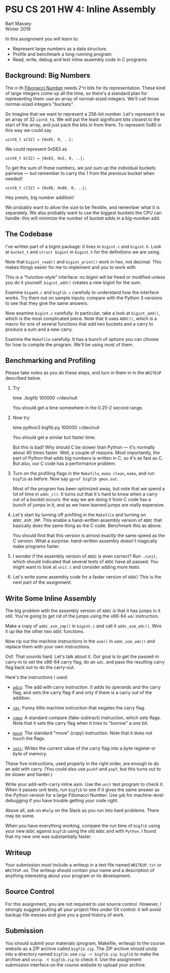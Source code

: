 # PSU CS 201 HW 4: Inline Assembly
Bart Massey  
Winter 2019

In this assignment you will learn to:

* Represent large numbers as a data structure.
* Profile and benchmark a long-running program.
* Read, write, debug and test inline assembly code in C
  programs.

## Background: Big Numbers

The *n*-th
[Fibonacci Number](https://en.wikipedia.org/wiki/Fibonacci_number)
needs *2^n* bits for its representation. These kind of large
integers come up all the time, so there's a standard plan
for representing them: use an array of normal-sized
integers. We'll call those normal-sized integers "buckets".

So imagine that we want to represent a 256-bit number. Let's
represent it as an array of 32 `uint8_t`s. We will put the
least significant bits closest to the start of the array,
and just pack the bits in from there. To represent 0x85 in
this way we could say

    uint8_t a[32] = {0x85, 0, ..};

We could represent 0x583 as

    uint8_t b[32] = {0x83, 0x5, 0, ..};

To get the sum of these numbers, we just sum up the
individual buckets pairwise — but remember to carry the 1
from the previous bucket when needed!

    uint8_t c[32] = {0x08, 0x06, 0, ..};

Hey presto, big number addition!

We probably want to allow the size to be flexible, and
remember what it is separately. We also probably want to use
the biggest buckets the CPU can handle: this will minimize
the number of bucket adds in a big-number add.

## The Codebase

I've written part of a bigint package: it lives in
`bigint.c` and `bigint.h`. Look at `bucket_t` and `struct
bigint` in `bigint.h` for the definitions we are using.

Note that `bigint_read()` and `bigint_print()` work in hex,
not decimal. This makes things easier for me to implement
and you to work with.

This is a "function-style" interface: no bigint will be
freed or modified unless you do it yourself. `bigint_add()`
creates a new bigint for the sum.

Examine `bigadd.c` and `bigfib.c` carefully to understand
how the interface works. Try them out on sample inputs;
compare with the Python 3 versions to see that they give the
same answers.

Now examine `bigint.c` carefully. In particular, take a look
at `bigint_add()`, which is the most complicated piece. Note
that it uses `ADDC()`, which is a macro for one of several
functions that add two buckets and a carry to produce a sum
and a new carry.

Examine the `Makefile` carefully. It has a bunch of options
you can choose for how to compile the program. We'll be
using most of them.

## Benchmarking and Profiling

Please take notes as you do these steps, and turn in them in
in the `WRITEUP` described below.

1. Try

    time ./bigfib 100000 >/dev/null

   You should get a time somewhere in the 0.25-2 second
   range.

2. Now try

    time python3 bigfib.py 100000 >/dev/null

   You should get a similar but faster time.

   But this is bad!  Why should C be slower than Python — it's
   normally about 40 times faster. Well, a couple of
   reasons. Most importantly, the part of Python that adds big
   numbers is written in C, so it's as fast as C. But also, our
   C code has a performance problem.

3. Turn on the profiling flags in the `Makefile`, `make clean`,
   `make`, and run `bigfib` as before. Now say `gprof
   bigfib gmon.out`.

   Most of the program has been optimized away, but note
   that we spend a lot of time in `addc_c()`. It turns out
   that it's hard to know when a carry out of a bucket
   occurs: the way we are doing it from C code has a bunch
   of jumps in it, and as we have learned jumps are really
   expensive.

4. Let's start by turning off profiling in the `Makefile`
   and turning on `ADDC_ASM_JMP`. This enable a hand-written
   assembly version of `ADDC` that basically does the same
   thing as the C code. Benchmark this as above.

   You should find that this version is almost exactly the
   same speed as the C version. What a surprise:
   hand-written assembly doesn't magically make programs
   faster.

5. I wonder if the assembly version of `ADDC` is even
   correct? Run `./unit`, which should indicated that
   several tests of `ADDC` have all passed. You might want
   to look at `unit.c` and consider adding more tests.

6. Let's write some assembly code for a faster version of
   `ADDC`! This is the next part of the assignment.

## Write Some Inline Assembly

The big problem with the assembly version of `ADDC` is that
it has jumps in it still. You're going to get rid of the
jumps using the x86-64 `adc` instruction.

Make a copy of `addc_asm_jmp()` in `bigint.c` and call it
`addc_asm_adc()`. Wire it up like the other two `ADDC`
functions.

Now rip out the machine instructions in the `asm()` in
`addc_asm_adc()` and replace them with your own
instructions.

Oof. That sounds hard. Let's talk about it. Our goal is to
get the passed-in carry-in to set the x86-64 carry flag, do
an `adc`, and pass the resulting carry flag back out to do
the carry-out.

Here's the instructions I used:

* [`adcq`](https://www.felixcloutier.com/x86/adc): The add
  with carry instruction. It adds its operands and the carry
  flag, and sets the carry flag if and only if there is a
  carry out of the addition.

* [`cmc`](https://www.felixcloutier.com/x86/cmc): Funny
  little machine instruction that negates the carry flag.

* [`cmpq`](https://www.felixcloutier.com/x86/cmp): A
  standard compare (fake-subtract) instruction, which sets
  flags. Note that it sets the carry flag when it tries to
  "borrow" a one bit.

* [`movq`](https://www.felixcloutier.com/x86/movq): The
  standard "move" (copy) instruction. Note that it does not
  touch the flags.

* [`setc`](https://www.felixcloutier.com/x86/setcc): Writes
  the current value of the carry flag into a *byte* register
  or *byte* of memory.

These five instructions, used properly in the right order,
are enough to do an add with carry. (You could also use
`pushf` and `popf`, but this turns out to be slower and
harder.)

Write your add-with-carry inline asm. Use the `unit` test
program to check it. When it passes unit tests, run `bigfib`
to see if it gives the same answer as the Python version for
a large Fibonacci Number. Use `gdb` for machine-level
debugging if you have trouble getting your code right.

Above all, ask on `#help` on the Slack as you run into hard
problems. There may be some.

When you have everything working, compare the run time of
`bigfib` using your new `ADDC` against `bigfib` using the
old `ADDC` and with `Python`. I found that my new one was
substantially faster.

## Writeup

Your submission *must* include a writeup in a text file
named `WRITEUP.txt` or `WRITEUP.md`. The writeup should
contain your name and a description of anything interesting
about your program or its development.

## Source Control

For this assignment, you are not required to use source
control. However, I strongly suggest putting all your
project files under Git control: it will avoid
backup-file messes and give you a good history of work.

## Submission

You should submit your materials (program, Makefile,
writeup) to the course website as a ZIP archive called
`bigfib.zip`. The ZIP archive should unzip into a directory
named `bigfib`: use `zip -r bigfib.zip bigfib` to make the
archive and `unzip -t bigfib.zip` to check it. Use the
assignment submission interface on the course website to
upload your archive.
